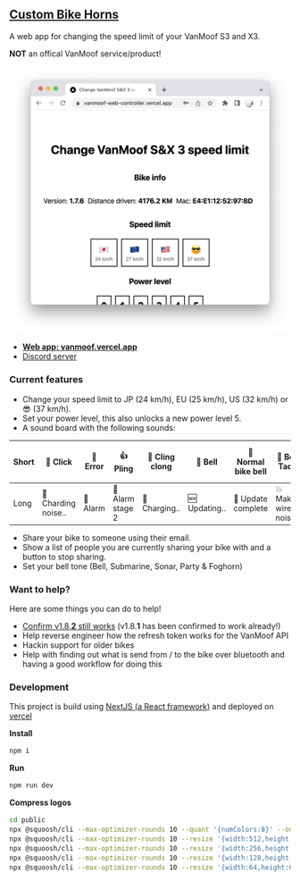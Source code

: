 ## [Custom Bike Horns](https://vanmoof.vercel.app/)

A web app for changing the speed limit of your VanMoof S3 and X3.

**NOT** an offical VanMoof service/product!

![preview](public/screenshot_light.png?raw=true "preview")

- **[Web app: vanmoof.vercel.app](https://vanmoof.vercel.app/)**
- [Discord server](https://discord.gg/gQFC2n7Tc9)

### Current features

- Change your speed limit to JP (24 km/h), EU (25 km/h), US (32 km/h) or 😎 (37 km/h).
- Set your power level, this also unlocks a new power level 5.
- A sound board with the following sounds:

| Short | 🔘 Click            | 🧨 Error | 👍 Pling         | 🤔 Cling clong | 🔔 Bell       | 🔔 Normal bike bell | 🎉 Bell Tada         | 😚 Whistle | 🚢 BOAT | ⚡️ Wuup | 🫤 Success but error |
| ----- | ------------------- | -------- | ---------------- | -------------- | ------------- | ------------------- | -------------------- | ---------- | ------- | -------- | ------------------- |
| Long  | 🔋 Charding noise.. | 🚨 Alarm | 🚨 Alarm stage 2 | 🔋 Charging..  | 🆕 Updating.. | 🎉 Update complete  | 💥 Make wired noises |

- Share your bike to someone using their email.
- Show a list of people you are currently sharing your bike with and a button to stop sharing.
- Set your bell tone (Bell, Submarine, Sonar, Party & Foghorn)

### Want to help?

Here are some things you can do to help!

- [Confirm v1.8.**2** still works](https://github.com/mjarkk/vanmoof-web-controller/issues/22) (v1.8.**1** has been confirmed to work already!)
- Help reverse engineer how the refresh token works for the VanMoof API
- Hackin support for older bikes
- Help with finding out what is send from / to the bike over bluetooth and having a good workflow for doing this

### Development

This project is build using [NextJS (a React framework)](https://nextjs.org) and deployed on [vercel](https://vercel.com)

**Install**

```sh
npm i
```

**Run**

```sh
npm run dev
```

**Compress logos**

```sh
cd public
npx @squoosh/cli --max-optimizer-rounds 10 --quant '{numColors:8}' --output-dir compressed_logos --webp auto --oxipng auto logo_full.png
npx @squoosh/cli --max-optimizer-rounds 10 --resize '{width:512,height:512}' --quant '{numColors:8}' --output-dir compressed_logos --webp auto --oxipng auto --suffix _512 logo_full.png
npx @squoosh/cli --max-optimizer-rounds 10 --resize '{width:256,height:256}' --quant '{numColors:8}' --output-dir compressed_logos --webp auto --oxipng auto --suffix _256 logo_full.png
npx @squoosh/cli --max-optimizer-rounds 10 --resize '{width:128,height:128}' --quant '{numColors:8}' --output-dir compressed_logos --webp auto --oxipng auto --suffix _128 logo_full.png
npx @squoosh/cli --max-optimizer-rounds 10 --resize '{width:64,height:64}' --quant '{numColors:8}' --output-dir compressed_logos --webp auto --oxipng auto --suffix _64 logo_full.png
```
